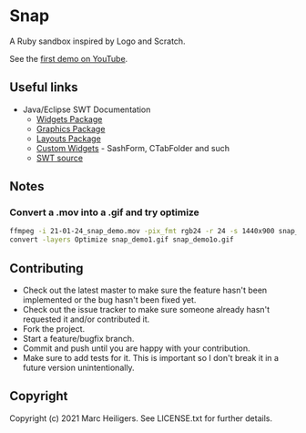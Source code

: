 # Snap

A Ruby sandbox inspired by Logo and Scratch.

See the [first demo on YouTube](https://youtu.be/RmqDCCKt7sc).

## Useful links

* Java/Eclipse SWT Documentation
  * [Widgets Package](https://javadoc.scijava.org/Eclipse/org/eclipse/swt/widgets/package-summary.html)
  * [Graphics Package](https://javadoc.scijava.org/Eclipse/org/eclipse/swt/graphics/package-summary.html)
  * [Layouts Package](https://javadoc.scijava.org/Eclipse/org/eclipse/swt/layout/package-summary.html)
  * [Custom Widgets](https://javadoc.scijava.org/Eclipse/org/eclipse/swt/custom/package-summary.html) - SashForm, CTabFolder and such
  * [SWT source](https://github.com/eclipse/eclipse.platform.swt)

## Notes

### Convert a .mov into a .gif and try optimize

``` bash
ffmpeg -i 21-01-24_snap_demo.mov -pix_fmt rgb24 -r 24 -s 1440x900 snap_demo1.gif
convert -layers Optimize snap_demo1.gif snap_demo1o.gif
```

## Contributing

* Check out the latest master to make sure the feature hasn't been
    implemented or the bug hasn't been fixed yet.
* Check out the issue tracker to make sure someone already hasn't
    requested it and/or contributed it.
* Fork the project.
* Start a feature/bugfix branch.
* Commit and push until you are happy with your contribution.
* Make sure to add tests for it. This is important so I don't break it
    in a future version unintentionally.


## Copyright

Copyright (c) 2021 Marc Heiligers. See LICENSE.txt for further details.
